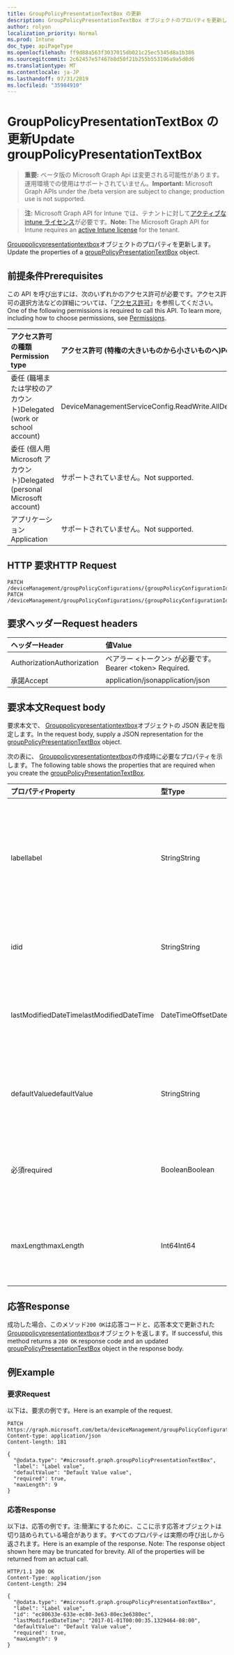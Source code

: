 ```yaml
---
title: GroupPolicyPresentationTextBox の更新
description: GroupPolicyPresentationTextBox オブジェクトのプロパティを更新します。
author: rolyon
localization_priority: Normal
ms.prod: Intune
doc_type: apiPageType
ms.openlocfilehash: ff9d88a563f3037015db021c25ec5345d8a1b386
ms.sourcegitcommit: 2c62457e57467b8d50f21b255b553106a9a5d8d6
ms.translationtype: MT
ms.contentlocale: ja-JP
ms.lasthandoff: 07/31/2019
ms.locfileid: "35984910"
---
```

# <a name="update-grouppolicypresentationtextbox"></a><span data-ttu-id="63a8a-103">GroupPolicyPresentationTextBox の更新</span><span class="sxs-lookup"><span data-stu-id="63a8a-103">Update groupPolicyPresentationTextBox</span></span>

> <span data-ttu-id="63a8a-104">**重要:** ベータ版の Microsoft Graph Api は変更される可能性があります。運用環境での使用はサポートされていません。</span><span class="sxs-lookup"><span data-stu-id="63a8a-104">**Important:** Microsoft Graph APIs under the /beta version are subject to change; production use is not supported.</span></span>

> <span data-ttu-id="63a8a-105">**注:** Microsoft Graph API for Intune では、テナントに対して[アクティブな intune ライセンス](https://go.microsoft.com/fwlink/?linkid=839381)が必要です。</span><span class="sxs-lookup"><span data-stu-id="63a8a-105">**Note:** The Microsoft Graph API for Intune requires an [active Intune license](https://go.microsoft.com/fwlink/?linkid=839381) for the tenant.</span></span>

<span data-ttu-id="63a8a-106">[Grouppolicypresentationtextbox](../resources/intune-grouppolicy-grouppolicypresentationtextbox.md)オブジェクトのプロパティを更新します。</span><span class="sxs-lookup"><span data-stu-id="63a8a-106">Update the properties of a [groupPolicyPresentationTextBox](../resources/intune-grouppolicy-grouppolicypresentationtextbox.md) object.</span></span>

## <a name="prerequisites"></a><span data-ttu-id="63a8a-107">前提条件</span><span class="sxs-lookup"><span data-stu-id="63a8a-107">Prerequisites</span></span>
<span data-ttu-id="63a8a-p101">この API を呼び出すには、次のいずれかのアクセス許可が必要です。アクセス許可の選択方法などの詳細については、「[アクセス許可](/graph/permissions-reference)」を参照してください。</span><span class="sxs-lookup"><span data-stu-id="63a8a-p101">One of the following permissions is required to call this API. To learn more, including how to choose permissions, see [Permissions](/graph/permissions-reference).</span></span>

|<span data-ttu-id="63a8a-110">アクセス許可の種類</span><span class="sxs-lookup"><span data-stu-id="63a8a-110">Permission type</span></span>|<span data-ttu-id="63a8a-111">アクセス許可 (特権の大きいものから小さいものへ)</span><span class="sxs-lookup"><span data-stu-id="63a8a-111">Permissions (from most to least privileged)</span></span>|
|:---|:---|
|<span data-ttu-id="63a8a-112">委任 (職場または学校のアカウント)</span><span class="sxs-lookup"><span data-stu-id="63a8a-112">Delegated (work or school account)</span></span>|<span data-ttu-id="63a8a-113">DeviceManagementServiceConfig.ReadWrite.All</span><span class="sxs-lookup"><span data-stu-id="63a8a-113">DeviceManagementServiceConfig.ReadWrite.All</span></span>|
|<span data-ttu-id="63a8a-114">委任 (個人用 Microsoft アカウント)</span><span class="sxs-lookup"><span data-stu-id="63a8a-114">Delegated (personal Microsoft account)</span></span>|<span data-ttu-id="63a8a-115">サポートされていません。</span><span class="sxs-lookup"><span data-stu-id="63a8a-115">Not supported.</span></span>|
|<span data-ttu-id="63a8a-116">アプリケーション</span><span class="sxs-lookup"><span data-stu-id="63a8a-116">Application</span></span>|<span data-ttu-id="63a8a-117">サポートされていません。</span><span class="sxs-lookup"><span data-stu-id="63a8a-117">Not supported.</span></span>|

## <a name="http-request"></a><span data-ttu-id="63a8a-118">HTTP 要求</span><span class="sxs-lookup"><span data-stu-id="63a8a-118">HTTP Request</span></span>
<!-- {
  "blockType": "ignored"
}
-->
``` http
PATCH /deviceManagement/groupPolicyConfigurations/{groupPolicyConfigurationId}/definitionValues/{groupPolicyDefinitionValueId}/presentationValues/{groupPolicyPresentationValueId}/presentation
PATCH /deviceManagement/groupPolicyConfigurations/{groupPolicyConfigurationId}/definitionValues/{groupPolicyDefinitionValueId}/presentationValues/{groupPolicyPresentationValueId}/presentation/definition/presentations/{groupPolicyPresentationId}
```

## <a name="request-headers"></a><span data-ttu-id="63a8a-119">要求ヘッダー</span><span class="sxs-lookup"><span data-stu-id="63a8a-119">Request headers</span></span>
|<span data-ttu-id="63a8a-120">ヘッダー</span><span class="sxs-lookup"><span data-stu-id="63a8a-120">Header</span></span>|<span data-ttu-id="63a8a-121">値</span><span class="sxs-lookup"><span data-stu-id="63a8a-121">Value</span></span>|
|:---|:---|
|<span data-ttu-id="63a8a-122">Authorization</span><span class="sxs-lookup"><span data-stu-id="63a8a-122">Authorization</span></span>|<span data-ttu-id="63a8a-123">ベアラー &lt;トークン&gt; が必要です。</span><span class="sxs-lookup"><span data-stu-id="63a8a-123">Bearer &lt;token&gt; Required.</span></span>|
|<span data-ttu-id="63a8a-124">承諾</span><span class="sxs-lookup"><span data-stu-id="63a8a-124">Accept</span></span>|<span data-ttu-id="63a8a-125">application/json</span><span class="sxs-lookup"><span data-stu-id="63a8a-125">application/json</span></span>|

## <a name="request-body"></a><span data-ttu-id="63a8a-126">要求本文</span><span class="sxs-lookup"><span data-stu-id="63a8a-126">Request body</span></span>
<span data-ttu-id="63a8a-127">要求本文で、 [Grouppolicypresentationtextbox](../resources/intune-grouppolicy-grouppolicypresentationtextbox.md)オブジェクトの JSON 表記を指定します。</span><span class="sxs-lookup"><span data-stu-id="63a8a-127">In the request body, supply a JSON representation for the [groupPolicyPresentationTextBox](../resources/intune-grouppolicy-grouppolicypresentationtextbox.md) object.</span></span>

<span data-ttu-id="63a8a-128">次の表に、 [Grouppolicypresentationtextbox](../resources/intune-grouppolicy-grouppolicypresentationtextbox.md)の作成時に必要なプロパティを示します。</span><span class="sxs-lookup"><span data-stu-id="63a8a-128">The following table shows the properties that are required when you create the [groupPolicyPresentationTextBox](../resources/intune-grouppolicy-grouppolicypresentationtextbox.md).</span></span>

|<span data-ttu-id="63a8a-129">プロパティ</span><span class="sxs-lookup"><span data-stu-id="63a8a-129">Property</span></span>|<span data-ttu-id="63a8a-130">型</span><span class="sxs-lookup"><span data-stu-id="63a8a-130">Type</span></span>|<span data-ttu-id="63a8a-131">説明</span><span class="sxs-lookup"><span data-stu-id="63a8a-131">Description</span></span>|
|:---|:---|:---|
|<span data-ttu-id="63a8a-132">label</span><span class="sxs-lookup"><span data-stu-id="63a8a-132">label</span></span>|<span data-ttu-id="63a8a-133">String</span><span class="sxs-lookup"><span data-stu-id="63a8a-133">String</span></span>|<span data-ttu-id="63a8a-134">任意のプレゼンテーションエンティティのローカライズされたテキストラベル。</span><span class="sxs-lookup"><span data-stu-id="63a8a-134">Localized text label for any presentation entity.</span></span> <span data-ttu-id="63a8a-135">既定値は空白です。</span><span class="sxs-lookup"><span data-stu-id="63a8a-135">The default value is empty.</span></span> <span data-ttu-id="63a8a-136">[GroupPolicyPresentation](../resources/intune-grouppolicy-grouppolicypresentation.md)から継承します。</span><span class="sxs-lookup"><span data-stu-id="63a8a-136">Inherited from [groupPolicyPresentation](../resources/intune-grouppolicy-grouppolicypresentation.md)</span></span>|
|<span data-ttu-id="63a8a-137">id</span><span class="sxs-lookup"><span data-stu-id="63a8a-137">id</span></span>|<span data-ttu-id="63a8a-138">String</span><span class="sxs-lookup"><span data-stu-id="63a8a-138">String</span></span>|<span data-ttu-id="63a8a-139">エンティティのキー。</span><span class="sxs-lookup"><span data-stu-id="63a8a-139">Key of the entity.</span></span> <span data-ttu-id="63a8a-140">[GroupPolicyPresentation](../resources/intune-grouppolicy-grouppolicypresentation.md)から継承します。</span><span class="sxs-lookup"><span data-stu-id="63a8a-140">Inherited from [groupPolicyPresentation](../resources/intune-grouppolicy-grouppolicypresentation.md)</span></span>|
|<span data-ttu-id="63a8a-141">lastModifiedDateTime</span><span class="sxs-lookup"><span data-stu-id="63a8a-141">lastModifiedDateTime</span></span>|<span data-ttu-id="63a8a-142">DateTimeOffset</span><span class="sxs-lookup"><span data-stu-id="63a8a-142">DateTimeOffset</span></span>|<span data-ttu-id="63a8a-143">エンティティが最後に変更された日付と時刻。</span><span class="sxs-lookup"><span data-stu-id="63a8a-143">The date and time the entity was last modified.</span></span> <span data-ttu-id="63a8a-144">[GroupPolicyPresentation](../resources/intune-grouppolicy-grouppolicypresentation.md)から継承します。</span><span class="sxs-lookup"><span data-stu-id="63a8a-144">Inherited from [groupPolicyPresentation](../resources/intune-grouppolicy-grouppolicypresentation.md)</span></span>|
|<span data-ttu-id="63a8a-145">defaultValue</span><span class="sxs-lookup"><span data-stu-id="63a8a-145">defaultValue</span></span>|<span data-ttu-id="63a8a-146">String</span><span class="sxs-lookup"><span data-stu-id="63a8a-146">String</span></span>|<span data-ttu-id="63a8a-147">テキストボックスに表示されるローカライズされた既定の文字列。</span><span class="sxs-lookup"><span data-stu-id="63a8a-147">Localized default string displayed in the text box.</span></span> <span data-ttu-id="63a8a-148">既定値は空白です。</span><span class="sxs-lookup"><span data-stu-id="63a8a-148">The default value is empty.</span></span>|
|<span data-ttu-id="63a8a-149">必須</span><span class="sxs-lookup"><span data-stu-id="63a8a-149">required</span></span>|<span data-ttu-id="63a8a-150">Boolean</span><span class="sxs-lookup"><span data-stu-id="63a8a-150">Boolean</span></span>|<span data-ttu-id="63a8a-151">テキストボックスに値を入力する必要があります。</span><span class="sxs-lookup"><span data-stu-id="63a8a-151">Requirement to enter a value in the text box.</span></span> <span data-ttu-id="63a8a-152">既定値は False です。</span><span class="sxs-lookup"><span data-stu-id="63a8a-152">Default value is false.</span></span>|
|<span data-ttu-id="63a8a-153">maxLength</span><span class="sxs-lookup"><span data-stu-id="63a8a-153">maxLength</span></span>|<span data-ttu-id="63a8a-154">Int64</span><span class="sxs-lookup"><span data-stu-id="63a8a-154">Int64</span></span>|<span data-ttu-id="63a8a-155">テキストの最大文字数を指定する符号なし整数。</span><span class="sxs-lookup"><span data-stu-id="63a8a-155">An unsigned integer that specifies the maximum number of text characters.</span></span> <span data-ttu-id="63a8a-156">既定値は1023です。</span><span class="sxs-lookup"><span data-stu-id="63a8a-156">Default value is 1023.</span></span>|



## <a name="response"></a><span data-ttu-id="63a8a-157">応答</span><span class="sxs-lookup"><span data-stu-id="63a8a-157">Response</span></span>
<span data-ttu-id="63a8a-158">成功した場合、このメソッド`200 OK`は応答コードと、応答本文で更新された[Grouppolicypresentationtextbox](../resources/intune-grouppolicy-grouppolicypresentationtextbox.md)オブジェクトを返します。</span><span class="sxs-lookup"><span data-stu-id="63a8a-158">If successful, this method returns a `200 OK` response code and an updated [groupPolicyPresentationTextBox](../resources/intune-grouppolicy-grouppolicypresentationtextbox.md) object in the response body.</span></span>

## <a name="example"></a><span data-ttu-id="63a8a-159">例</span><span class="sxs-lookup"><span data-stu-id="63a8a-159">Example</span></span>

### <a name="request"></a><span data-ttu-id="63a8a-160">要求</span><span class="sxs-lookup"><span data-stu-id="63a8a-160">Request</span></span>
<span data-ttu-id="63a8a-161">以下は、要求の例です。</span><span class="sxs-lookup"><span data-stu-id="63a8a-161">Here is an example of the request.</span></span>
``` http
PATCH https://graph.microsoft.com/beta/deviceManagement/groupPolicyConfigurations/{groupPolicyConfigurationId}/definitionValues/{groupPolicyDefinitionValueId}/presentationValues/{groupPolicyPresentationValueId}/presentation
Content-type: application/json
Content-length: 181

{
  "@odata.type": "#microsoft.graph.groupPolicyPresentationTextBox",
  "label": "Label value",
  "defaultValue": "Default Value value",
  "required": true,
  "maxLength": 9
}
```

### <a name="response"></a><span data-ttu-id="63a8a-162">応答</span><span class="sxs-lookup"><span data-stu-id="63a8a-162">Response</span></span>
<span data-ttu-id="63a8a-p108">以下は、応答の例です。注:簡潔にするために、ここに示す応答オブジェクトは切り詰められている場合があります。すべてのプロパティは実際の呼び出しから返されます。</span><span class="sxs-lookup"><span data-stu-id="63a8a-p108">Here is an example of the response. Note: The response object shown here may be truncated for brevity. All of the properties will be returned from an actual call.</span></span>
``` http
HTTP/1.1 200 OK
Content-Type: application/json
Content-Length: 294

{
  "@odata.type": "#microsoft.graph.groupPolicyPresentationTextBox",
  "label": "Label value",
  "id": "ec80633e-633e-ec80-3e63-80ec3e6380ec",
  "lastModifiedDateTime": "2017-01-01T00:00:35.1329464-08:00",
  "defaultValue": "Default Value value",
  "required": true,
  "maxLength": 9
}
```






